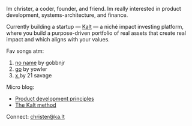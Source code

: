 Im christer, a coder, founder, and friend. Im really interested in product development, systems-architecture, and finance. 

Currently building a startup — <a href="https://ka.lt">Kalt</a> — a niché impact investing platform, where you build a purpose-driven portfolio of real assets that create real impact and which aligns with your values.

Fav songs atm:
1. [no name](https://www.youtube.com/watch?v=c3E8DW_u0a8) by gobbnjr
2. [go](https://www.youtube.com/watch?v=OOFNUh80Jnw) by yowler
3. [x ](https://www.youtube.com/watch?v=SpXw0qiy3Wo) by 21 savage 

Micro blog:
- [Product development principles](https://k-lt.medium.com/3517535a8a20)
- [The Kalt method](https://k-lt.medium.com/afb1f91f981d)

Connect: christer@ka.lt
